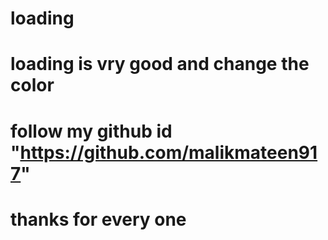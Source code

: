 # loading
# loading is vry good and change the color
# follow my github id "https://github.com/malikmateen917"
# thanks for every one
